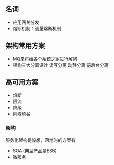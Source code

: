 ## 名词
* 应用网关分发
* 熔断机制：流量熔断机制

## 架构常用方案

* MQ来将给各个系统之家进行解耦
* 架构三大分离设计  读写分离  动静分离  前后台分离
  
## 高可用方案
* 熔断
* 限流
* 降级
* 削峰填谷

### 架构
服务化架构是设想，落地时的方案有
* SOA (典型产品是ESB)
* 微服务
